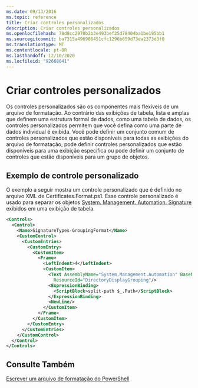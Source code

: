 ```yaml
---
ms.date: 09/13/2016
ms.topic: reference
title: Criar controles personalizados
description: Criar controles personalizados
ms.openlocfilehash: 78d8cc2970b2b3e493bef25d78404ba1be195bb1
ms.sourcegitcommit: ba7315a496986451cfc1296b659d73ea2373d3f0
ms.translationtype: MT
ms.contentlocale: pt-BR
ms.lasthandoff: 12/10/2020
ms.locfileid: "92668041"
---
```

# <a name="creating-custom-controls"></a>Criar controles personalizados

Os controles personalizados são os componentes mais flexíveis de um arquivo de formatação. Ao contrário das exibições de tabela, lista e amplas que definem uma estrutura formal de dados, como uma tabela de dados, os controles personalizados permitem que você defina como uma parte de dados individual é exibida. Você pode definir um conjunto comum de controles personalizados que estão disponíveis para todas as exibições do arquivo de formatação, pode definir controles personalizados que estão disponíveis para uma exibição específica ou pode definir um conjunto de controles que estão disponíveis para um grupo de objetos.

## <a name="custom-control-example"></a>Exemplo de controle personalizado

O exemplo a seguir mostra um controle personalizado que é definido no arquivo XML de Certificates.Format.ps1. Esse controle personalizado é usado para separar os objetos [System. Management. Automation. Signature](/dotnet/api/System.Management.Automation.Signature) exibidos em uma exibição de tabela.

```xml
<Controls>
  <Control>
    <Name>SignatureTypes-GroupingFormat</Name>
    <CustomControl>
      <CustomEntries>
        <CustomEntry>
          <CustomItem>
            <Frame>
              <LeftIndent>4</LeftIndent>
              <CustomItem>
                <Text AssemblyName="System.Management.Automation" BaseName="FileSystemProviderStrings"
                  ResourceId="DirectoryDisplayGrouping"/>
                <ExpressionBinding>
                  <ScriptBlock>split-path $_.Path</ScriptBlock>
                </ExpressionBinding>
                <NewLine/>
              </CustomItem>
            </Frame>
          </CustomItem>
        </CustomEntry>
      </CustomEntries>
    </CustomControl>
  </Control>
</Controls>

```

## <a name="see-also"></a>Consulte Também

[Escrever um arquivo de formatação do PowerShell](./writing-a-powershell-formatting-file.md)
